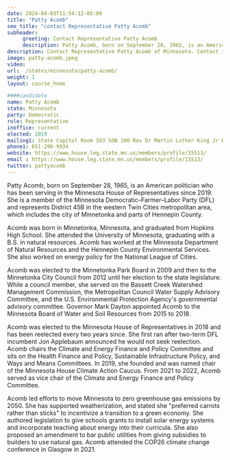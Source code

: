 ```yaml
---
date: 2024-04-03T11:54:12-05:00
title: "Patty Acomb"
seo_title: "contact Representative Patty Acomb"
subheader:
     greeting: Contact Representative Patty Acomb
     description: Patty Acomb, born on September 28, 1965, is an American politician who has been serving in the Minnesota House of Representatives since 2019. She is a member of the Minnesota Democratic–Farmer–Labor Party (DFL) and represents District 45B in the western Twin Cities metropolitan area, which includes the city of Minnetonka and parts of Hennepin County.
description: Contact Representative Patty Acomb of Minnesota. Contact information for Patty Acomb includes email address, phone number, and mailing address.
image: patty-acomb.jpeg
video:
url:  /states/minnesota/patty-acomb/
weight: 1
layout: course_home

####candidate
name: Patty Acomb
state: Minnesota
party: Democratic
role: Representative
inoffice: current
elected: 2019
mailing1: State Capitol Room 593 SOB 100 Rev Dr Martin Luther King Jr Blvd St. Paul, MN 55155-1298
phone1: 651-296-9934
website: https://www.house.leg.state.mn.us/members/profile/15513/
email : https://www.house.leg.state.mn.us/members/profile/15513/
twitter: pattyacomb
---
```


Patty Acomb, born on September 28, 1965, is an American politician who has been serving in the Minnesota House of Representatives since 2019. She is a member of the Minnesota Democratic–Farmer–Labor Party (DFL) and represents District 45B in the western Twin Cities metropolitan area, which includes the city of Minnetonka and parts of Hennepin County.

Acomb was born in Minnetonka, Minnesota, and graduated from Hopkins High School. She attended the University of Minnesota, graduating with a B.S. in natural resources. Acomb has worked at the Minnesota Department of Natural Resources and the Hennepin County Environmental Services. She also worked on energy policy for the National League of Cities.

Acomb was elected to the Minnetonka Park Board in 2009 and then to the Minnetonka City Council from 2012 until her election to the state legislature. While a council member, she served on the Bassett Creek Watershed Management Commission, the Metropolitan Council Water Supply Advisory Committee, and the U.S. Environmental Protection Agency's governmental advisory committee. Governor Mark Dayton appointed Acomb to the Minnesota Board of Water and Soil Resources from 2015 to 2018.

Acomb was elected to the Minnesota House of Representatives in 2018 and has been reelected every two years since. She first ran after two-term DFL incumbent Jon Applebaum announced he would not seek reelection. Acomb chairs the Climate and Energy Finance and Policy Committee and sits on the Health Finance and Policy, Sustainable Infrastructure Policy, and Ways and Means Committees. In 2019, she founded and was named chair of the Minnesota House Climate Action Caucus. From 2021 to 2022, Acomb served as vice chair of the Climate and Energy Finance and Policy Committee.

Acomb led efforts to move Minnesota to zero greenhouse gas emissions by 2050. She has supported weatherization, and stated she "preferred carrots rather than sticks" to incentivize a transition to a green economy. She authored legislation to give schools grants to install solar energy systems and incorporate teaching about energy into their curricula. She also proposed an amendment to bar public utilities from giving subsidies to builders to use natural gas. Acomb attended the COP26 climate change conference in Glasgow in 2021.
